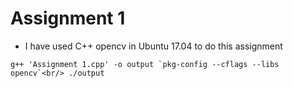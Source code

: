 # Assignment 1

* I have used C++ opencv in Ubuntu 17.04 to do this assignment

``
g++ 'Assignment 1.cpp' -o output `pkg-config --cflags --libs opencv`<br/>
./output
``